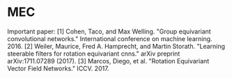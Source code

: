 # MEC

Important paper:
[1] Cohen, Taco, and Max Welling. "Group equivariant convolutional networks." International conference on machine learning. 2016.
[2] Weiler, Maurice, Fred A. Hamprecht, and Martin Storath. "Learning steerable filters for rotation equivariant cnns." arXiv preprint arXiv:1711.07289 (2017).
[3] Marcos, Diego, et al. "Rotation Equivariant Vector Field Networks." ICCV. 2017.
